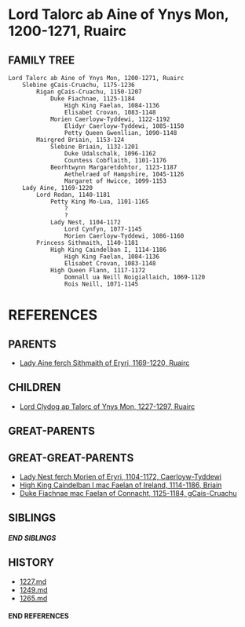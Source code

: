# Lord Talorc ab Aine of Ynys Mon, 1200-1271, Ruairc

## FAMILY TREE 
```
Lord Talorc ab Aine of Ynys Mon, 1200-1271, Ruairc
    Slebine gCais-Cruachu, 1175-1236    
        Rigan gCais-Cruachu, 1150-1207
            Duke Fiachnae, 1125-1184
                High King Faelan, 1084-1136
                Elisabet Crovan, 1083-1148        
            Morien Caerloyw-Tyddewi, 1122-1192
                Elidyr Caerloyw-Tyddewi, 1085-1150
                Petty Queen Gwenllian, 1090-1148
        Mairgred Briain, 1153-124
            Slebine Briain, 1132-1201
                Duke Udalschalk, 1096-1162
                Countess Cobflaith, 1101-1176
            Beorhtwynn Margaretdohtor, 1123-1187
                Aethelraed of Hampshire, 1045-1126
                Margaret of Hwicce, 1099-1153
    Lady Aine, 1169-1220
        Lord Rodan, 1140-1181
            Petty King Mo-Lua, 1101-1165
                ?
                ?
            Lady Nest, 1104-1172
                Lord Cynfyn, 1077-1145
                Morien Caerloyw-Tyddewi, 1086-1160
        Princess Sithmaith, 1140-1181
            High King Caindelban I, 1114-1186
                High King Faelan, 1084-1136
                Elisabet Crovan, 1083-1148        
            High Queen Flann, 1117-1172
                Domnall ua Neill Noigiallaich, 1069-1120
                Rois Neill, 1071-1145
```


# REFERENCES

## PARENTS 
* [Lady Aine ferch Sithmaith of Eryri, 1169-1220, Ruairc](aine_ferch_sithmaith_1169.md)

## CHILDREN 
* [Lord Clydog ap Talorc of Ynys Mon, 1227-1297, Ruairc](clydog_ap_talorc_1227.md)


## GREAT-PARENTS 


## GREAT-GREAT-PARENTS 
* [Lady Nest ferch Morien of Eryri, 1104-1172, Caerloyw-Tyddewi](nest_ferch_morien_1104.md)
* [High King Caindelban I mac Faelan of Ireland, 1114-1186, Briain](caindelban_i_mac_faelan_1114.md)
* [Duke Fiachnae mac Faelan of Connacht, 1125-1184, gCais-Cruachu](fiachnae_mac_faelan_1125.md)

## SIBLINGS

##### END SIBLINGS  
## HISTORY
* [1227.md](../h/1227.md)
* [1249.md](../h/1249.md)
* [1265.md](../h/1265.md)

#### END REFERENCES

